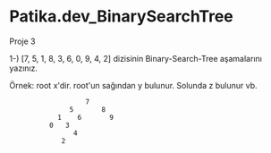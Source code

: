 # Patika.dev_BinarySearchTree

Proje 3

1-) [7, 5, 1, 8, 3, 6, 0, 9, 4, 2] dizisinin Binary-Search-Tree aşamalarını yazınız.

Örnek: root x'dir. root'un sağından y bulunur. Solunda z bulunur vb.

                       7
                   5       8
                1    6       9
              0   3
                    4
                 2
